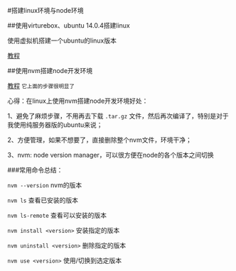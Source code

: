 #搭建linux环境与node环境

##使用virturebox、ubuntu 14.0.4搭建linux

使用虚拟机搭建一个ubuntu的linux版本

[教程](http://jingyan.baidu.com/article/d5a880eb68fc7c13f047cc5e.html)

##使用nvm搭建node开发环境

[教程](http://fengmk2.com/blog/2014/03/node-env-and-faster-npm.html) `它上面的步骤很明显了`

心得：在linux上使用nvm搭建node开发环境好处：

1、避免了麻烦步骤，不用再去下载 `.tar.gz` 文件，然后再次编译了，特别是对于我使用纯服务器版的ubuntu来说；

2、方便管理，如果不想要了，直接删除整个nvm文件，环境干净；

3、nvm: node version manager，可以很方便在node的各个版本之间切换


###常用命令总结：

`nvm --version` nvm的版本

`nvm ls` 查看已安装的版本

`nvm ls-remote` 查看可以安装的版本

`nvm install <version>` 安装指定的版本

`nvm uninstall <version>` 删除指定的版本

`nvm use <version>` 使用/切换到选定版本